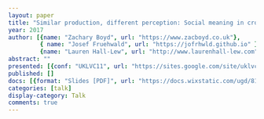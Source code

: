 ```yaml
---
layout: paper
title: "Similar production, different perception: Social meaning in cross-linguistic speech perception"
year: 2017
author: [{name: "Zachary Boyd", url: "https://www.zacboyd.co.uk"}, 
		 { name: "Josef Fruehwald", url: "https://jofrhwld.github.io" },
		 {name: "Lauren Hall-Lew", url: "http://www.laurenhall-lew.com"}]
abstract: ""
presented: [{conf: "UKLVC11", url: "https://sites.google.com/site/uklvc11/"} ]
published: []
docs: [{format: "Slides [PDF]", url: "https://docs.wixstatic.com/ugd/814d96_c49fa349535445d4953a37c8ca65089e.pdf", local: false }]
categories: [talk]
display-category: Talk
comments: true
---
```


